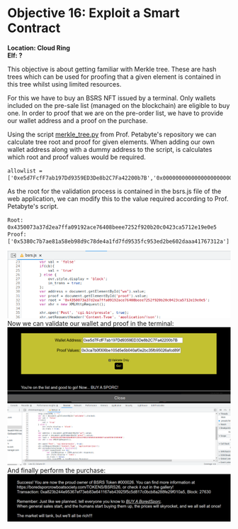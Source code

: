 
# Objective 16: Exploit a Smart Contract
**Location: Cloud Ring**  
**Elf: ?**

This objective is about getting familiar with Merkle tree.
These are hash trees which can be used for proofing that a given element is contained in this tree whilst using limited resources.

For this we have to buy an BSRS NFT issued by a terminal. Only wallets included on the pre-sale list (managed on the blockchain) are eligible to buy one. In order to proof that we are on the pre-order list, we have to provide our wallet address and a proof on the purchase.

Using the script [merkle_tree.py](https://github.com/QPetabyte/Merkle_Trees) from Prof. Petabyte's repository we can calculate tree root and proof for given elements.
When adding our own wallet address along with a dummy address to the script, is calculates which root and proof values would be required.

```
allowlist = ['0xe5d7FcfF7ab197Dd9359ED3De8b2C7Fa42200b7B','0x0000000000000000000000000000000000000000']
```

As the root for the validation process is contained in the bsrs.js file of the web application, we can modify this to the value required according to Prof. Petabyte's script.

```
Root: 0x4350073a37d2ea7ffa09192ace76408beee7252f920b20c0423ca5712e19e0e5
Proof: ['0x5380c7b7ae81a58eb98d9c78de4a1fd7fd9535fc953ed2be602daaa41767312a']
```

![root changed in bsrs.js](https://github.com/joergschwarzwaelder/hhc2022/blob/main/Objective-16/bsrs.js.png)
Now we can validate our wallet and proof in the terminal:
![enter image description here](https://github.com/joergschwarzwaelder/hhc2022/blob/main/Objective-16/nft-validation.png)
And finally perform the purchase:
![enter image description here](https://github.com/joergschwarzwaelder/hhc2022/blob/main/Objective-16/nft-purchase.png)




